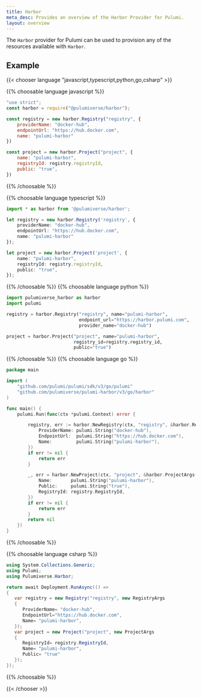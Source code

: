 ```yaml
---
title: Harbor
meta_desc: Provides an overview of the Harbor Provider for Pulumi.
layout: overview
---
```


The `Harbor` provider for Pulumi can be used to provision any of the resources available with `Harbor`.

## Example

{{< chooser language "javascript,typescript,python,go,csharp" >}}

{{% choosable language javascript %}}

```javascript
"use strict";
const harbor = require("@pulumiverse/harbor");

const registry = new harbor.Registry("registry", {
    providerName: "docker-hub",
    endpointUrl: "https://hub.docker.com",
    name: "pulumi-harbor"
})

const project = new harbor.Project("project", {
    name: "pulumi-harbor",
    registryId: registry.registryId,
    public: "true",
})
```

{{% /choosable %}}

{{% choosable language typescript %}}

```typescript
import * as harbor from '@pulumiverse/harbor';

let registry = new harbor.Registry('registry', {
    providerName: "docker-hub",
    endpointUrl: "https://hub.docker.com",
    name: "pulumi-harbor"
});

let project = new harbor.Project('project', {
    name: "pulumi-harbor",
    registryId: registry.registryId,
    public: "true",
});
```

{{% /choosable %}}
{{% choosable language python %}}

```python
import pulumiverse_harbor as harbor
import pulumi

registry = harbor.Registry("registry", name="pulumi-harbor",
                           endpoint_url="https://harbor.pulumi.com",
                           provider_name="docker-hub")

project = harbor.Project("project", name="pulumi-harbor",
                         registry_id=registry.registry_id,
                         public="true")
```

{{% /choosable %}}
{{% choosable language go %}}

```go
package main

import (
	"github.com/pulumi/pulumi/sdk/v3/go/pulumi"
	"github.com/pulumiverse/pulumi-harbor/v3/go/harbor"
)

func main() {
	pulumi.Run(func(ctx *pulumi.Context) error {

		registry, err := harbor.NewRegistry(ctx, "registry", &harbor.RegistryArgs{
			ProviderName: pulumi.String("docker-hub"),
			EndpointUrl:  pulumi.String("https://hub.docker.com"),
			Name:         pulumi.String("pulumi-harbor"),
		})
		if err != nil {
			return err
		}

		_, err = harbor.NewProject(ctx, "project", &harbor.ProjectArgs{
			Name:       pulumi.String("pulumi-harbor"),
			Public:     pulumi.String("true"),
			RegistryId: registry.RegistryId,
		})
		if err != nil {
			return err
		}
		return nil
	})
}
```

{{% /choosable %}}

{{% choosable language csharp %}}

```csharp
using System.Collections.Generic;
using Pulumi;
using Pulumiverse.Harbor;

return await Deployment.RunAsync(() =>
{
   var registry = new Registry("registry", new RegistryArgs
   {
      ProviderName= "docker-hub",
      EndpointUrl="https://hub.docker.com",
      Name= "pulumi-harbor",
   });
   var project = new Project("project", new ProjectArgs
   {
      RegistryId= registry.RegistryId,
      Name= "pulumi-harbor",
      Public= "true" 
   });
});
```

{{% /choosable %}}

{{< /chooser >}}
